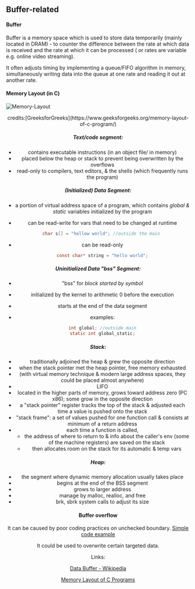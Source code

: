 ## Buffer-related

#### Buffer

Buffer is a memory space which is used to store data temporarily (mainly located in DRAM) - to counter the difference between the rate at which data is received and the rate at which it can be processed ( or rates are variable e.g. online video streaming).

It often adjusts timing by implementing a queue/FIFO algorithm in memory, simultaneously writing data into the queue at one rate and reading it out at another rate.

#### Memory Layout (in C)

![Memory-Layout](https://media.geeksforgeeks.org/wp-content/uploads/memoryLayoutC.jpg)

<div align="center">credits:[GreeksforGreeks](https://www.geeksforgeeks.org/memory-layout-of-c-program/)

##### Text/code segment:

- contains executable instructions (in an object file/ in memory)
- placed below the heap or stack to prevent being overwritten by the overflows
- read-only to compilers, text editors, & the shells (which frequently runs the program)

##### (Initialized) Data Segment:

- a portion of virtual address space of a program, which contains _global & static_ variables initialized by the program

- can be read-write for vars that need to be changed at runtime

  ```c
  char s[] = "hellow world"; //outside the main 
  ```

- can be read-only

  ```c
  const char* string = "hello world";
  ```

##### Uninitialized Data "bss" Segment:

- "bss" for _block started by symbol_

- initialized by the kernel to arithmetic 0 before the execution

- starts at the end of the data segment

- examples:

  ``` c
  int global; //outside main
  static int global_static;
  ```

##### Stack:

- traditionally adjoined the heap & grew the opposite direction
- when the stack pointer met the heap pointer, free memory exhausted 
- (with virtual memory technique & modern large address spaces, they could be placed almost anywhere)
- LIFO
- located in the higher parts of memory, grows toward address zero (PC x86); some grow in the opposite direction
- a "stack pointer" register tracks the top of the stack & adjusted each time a value is pushed onto the stack
- "stack frame": a set of values pushed for one function call & consists at minimum of a return address 
- each time a function is called, 
  - the address of where to return to & info about the caller's env (some of the machine registers) are saved on the stack
  - then allocates room on the stack for its automatic & temp vars

##### Heap:

- the segment where dynamic memory allocation usually takes place
- begins at the end of the BSS segment 
- grows to larger address
- manage by malloc, realloc, and free
- brk, sbrk system calls to adjust its size



#### Buffer overflow

It can be caused by poor coding practices on unchecked boundary. [Simple code example](https://blog.rapid7.com/2019/02/19/stack-based-buffer-overflow-attacks-what-you-need-to-know/)

It could be used to overwrite certain targeted data.

Links: 

[Data Buffer - Wikipedia](https://en.wikipedia.org/wiki/Data_buffer)

[Memory Layout of C Programs](https://www.geeksforgeeks.org/memory-layout-of-c-program/)



